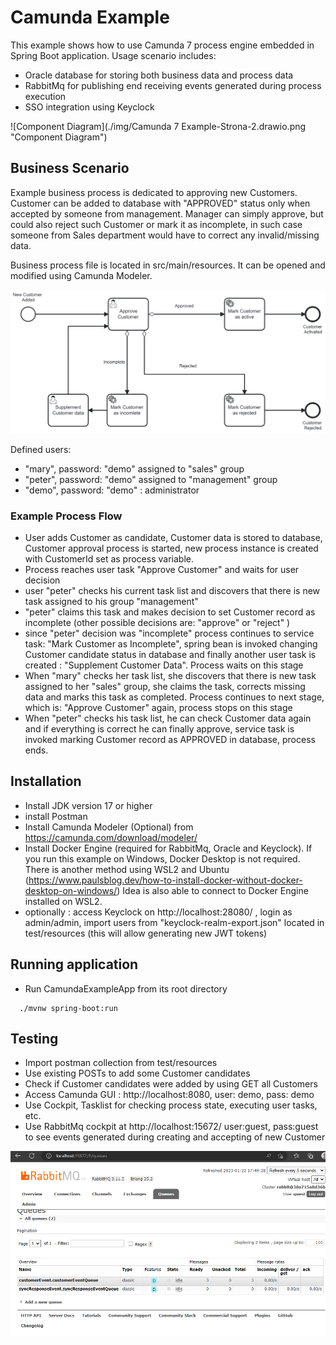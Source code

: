 # Camunda Example
This example shows how to use Camunda 7 process engine embedded in Spring Boot application.
Usage scenario includes:
- Oracle database for storing both business data and process data
- RabbitMq for publishing end receiving events generated during process execution
- SSO integration using Keyclock

![Component Diagram](./img/Camunda 7 Example-Strona-2.drawio.png "Component Diagram")


## Business Scenario
Example business process is dedicated to approving new Customers. 
Customer can be added to database with "APPROVED" status only when accepted by someone from management.
Manager can simply approve, but could also reject such Customer or mark it as incomplete,
in such case someone from Sales department would have to correct any invalid/missing data.   

Business process file is located in src/main/resources. It can be opened and modified using Camunda Modeler.


![Camunda Process](./img/CustomerApproval.png "Camunda Process")

Defined users:
- "mary", password: "demo" assigned to "sales" group
- "peter", password: "demo" assigned to "management" group
- "demo", password: "demo"  : administrator

### Example Process Flow
- User adds Customer as candidate, Customer data is stored to database, Customer approval process is started,
  new process instance is created with CustomerId set as process variable.
- Process reaches user task "Approve Customer" and waits for user decision
- user "peter" checks his current task list and discovers that there is new task assigned to his group "management"
- "peter" claims this task and makes decision to set Customer record as incomplete (other possible decisions are: "approve" or "reject" )
- since "peter" decision was "incomplete" process continues to service task: "Mark Customer as Incomplete",
   spring bean is invoked changing Customer candidate status in database 
   and finally another user task is created : "Supplement Customer Data". Process waits on this stage
- When "mary" checks her task list, she discovers that there is new task assigned to her "sales" group, 
  she claims the task, corrects missing data and marks this task as completed. Process continues to next stage,
  which is: "Approve Customer" again, process stops on this stage
- When "peter" checks his task list, he can check Customer data again and if everything is correct he can finally
  approve, service task is invoked marking Customer record as APPROVED in database, process ends.

## Installation
- Install JDK version 17 or higher
- install Postman
- Install Camunda Modeler (Optional) from https://camunda.com/download/modeler/
- Install Docker Engine (required for RabbitMq, Oracle and Keyclock). If you run this example on Windows, Docker Desktop is not required.
There is another method using WSL2 and Ubuntu (https://www.paulsblog.dev/how-to-install-docker-without-docker-desktop-on-windows/)
Idea is also able to connect to Docker Engine installed on WSL2.
- optionally : access Keyclock on http://localhost:28080/ , login as admin/admin, import users from
  "keyclock-realm-export.json" located in test/resources (this will allow generating new JWT tokens)

## Running application
- Run CamundaExampleApp from its root directory

```
  ./mvnw spring-boot:run
```

## Testing
- Import postman collection from test/resources
- Use existing POSTs to add some Customer candidates
- Check if Customer candidates were added by using GET all Customers
- Access Camunda GUI : http://localhost:8080, user: demo, pass: demo
- Use Cockpit, Tasklist for checking process state, executing user tasks, etc.
- Use RabbitMq cockpit at  http://localhost:15672/ user:guest, pass:guest to see events generated during creating and accepting of new Customer 

![RabbitMq](./img/RabbitMQ.png "RabbitMq")